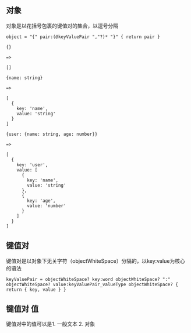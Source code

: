 ## 对象

对象是以花括号包裹的键值对的集合，以逗号分隔

```
object = "{" pair:(@keyValuePair ","?)* "}" { return pair }

{}

=>

[]

{name: string}

=> 

[
  {
    key: 'name',
    value: 'string'
  }
]

{user: {name: string, age: number}}

=>

[
  {
    key: 'user',
    value: [
      {
        key: 'name',
        value: 'string'
      },
      {
        key: 'age',
        value: 'number'
      }
    ]
  }
]

```

## 键值对

键值对是以对象下无关字符（objectWhiteSpace）分隔的，以key:value为核心的语法

```text
keyValuePair = objectWhiteSpace? key:word objectWhiteSpace? ":" objectWhiteSpace? value:keyValuePair_valueType objectWhiteSpace? { return { key, value } }
```

## 键值对 值

键值对中的值可以是1. 一般文本 2. 对象